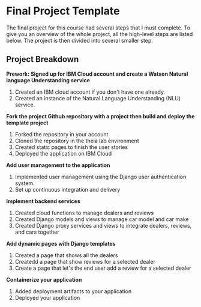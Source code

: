 # Final Project Template

The final project for this course had several steps that I must complete. 
To give you an overview of the whole project, all the high-level steps are listed below. 
The project is then divided into several smaller step. 

## Project Breakdown

**Prework: Signed up for IBM Cloud account and create a Watson Natural language Understanding service**
1. Created an IBM cloud account if you don't have one already.
2. Created an instance of the Natural Language Understanding (NLU) service.

**Fork the project Github repository with a project then build and deploy the template project**
1. Forked the repository in your account
2. Cloned the repository in the theia lab environment
3. Created static pages to finish the user stories
4. Deployed the application on IBM Cloud

**Add user management to the application**
1. Implemented user management using the Django user authentication system.
2. Set up continuous integration and delivery

**Implement backend services**
1. Created cloud functions to manage dealers and reviews
2. Created Django models and views to manage car model and car make
3. Created Django proxy services and views to integrate dealers, reviews, and cars together
 
**Add dynamic pages with Django templates**
1. Created a page that shows all the dealers
2. Createdd a page that show reviews for a selected dealer
3. Create a page that let's the end user add a review for a selected dealer

**Containerize your application**
1. Added deployment artifacts to your application
2. Deployed your application
